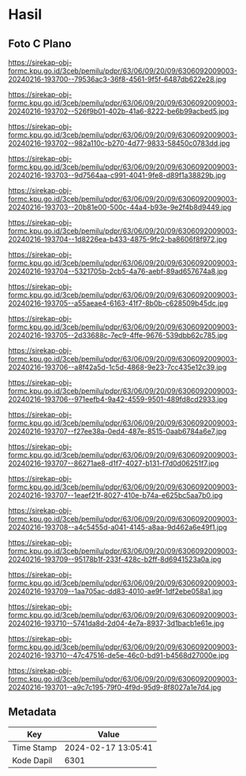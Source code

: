 # Hasil

## Foto C Plano

https://sirekap-obj-formc.kpu.go.id/3ceb/pemilu/pdpr/63/06/09/20/09/6306092009003-20240216-193700--79536ac3-36f8-4561-9f5f-6487db622e28.jpg

https://sirekap-obj-formc.kpu.go.id/3ceb/pemilu/pdpr/63/06/09/20/09/6306092009003-20240216-193702--526f9b01-402b-41a6-8222-be6b99acbed5.jpg

https://sirekap-obj-formc.kpu.go.id/3ceb/pemilu/pdpr/63/06/09/20/09/6306092009003-20240216-193702--982a110c-b270-4d77-9833-58450c0783dd.jpg

https://sirekap-obj-formc.kpu.go.id/3ceb/pemilu/pdpr/63/06/09/20/09/6306092009003-20240216-193703--9d7564aa-c991-4041-9fe8-d89f1a38829b.jpg

https://sirekap-obj-formc.kpu.go.id/3ceb/pemilu/pdpr/63/06/09/20/09/6306092009003-20240216-193703--20b81e00-500c-44a4-b93e-9e2f4b8d9449.jpg

https://sirekap-obj-formc.kpu.go.id/3ceb/pemilu/pdpr/63/06/09/20/09/6306092009003-20240216-193704--1d8226ea-b433-4875-9fc2-ba8606f8f972.jpg

https://sirekap-obj-formc.kpu.go.id/3ceb/pemilu/pdpr/63/06/09/20/09/6306092009003-20240216-193704--5321705b-2cb5-4a76-aebf-89ad657674a8.jpg

https://sirekap-obj-formc.kpu.go.id/3ceb/pemilu/pdpr/63/06/09/20/09/6306092009003-20240216-193705--a55aeae4-6163-41f7-8b0b-c628509b45dc.jpg

https://sirekap-obj-formc.kpu.go.id/3ceb/pemilu/pdpr/63/06/09/20/09/6306092009003-20240216-193705--2d33688c-7ec9-4ffe-9676-539dbb62c785.jpg

https://sirekap-obj-formc.kpu.go.id/3ceb/pemilu/pdpr/63/06/09/20/09/6306092009003-20240216-193706--a8f42a5d-1c5d-4868-9e23-7cc435e12c39.jpg

https://sirekap-obj-formc.kpu.go.id/3ceb/pemilu/pdpr/63/06/09/20/09/6306092009003-20240216-193706--971eefb4-9a42-4559-9501-489fd8cd2933.jpg

https://sirekap-obj-formc.kpu.go.id/3ceb/pemilu/pdpr/63/06/09/20/09/6306092009003-20240216-193707--f27ee38a-0ed4-487e-8515-0aab6784a6e7.jpg

https://sirekap-obj-formc.kpu.go.id/3ceb/pemilu/pdpr/63/06/09/20/09/6306092009003-20240216-193707--86271ae8-d1f7-4027-b131-f7d0d06251f7.jpg

https://sirekap-obj-formc.kpu.go.id/3ceb/pemilu/pdpr/63/06/09/20/09/6306092009003-20240216-193707--1eaef21f-8027-410e-b74a-e625bc5aa7b0.jpg

https://sirekap-obj-formc.kpu.go.id/3ceb/pemilu/pdpr/63/06/09/20/09/6306092009003-20240216-193708--a4c5455d-a041-4145-a8aa-9d462a6e49f1.jpg

https://sirekap-obj-formc.kpu.go.id/3ceb/pemilu/pdpr/63/06/09/20/09/6306092009003-20240216-193709--95178b1f-233f-428c-b2ff-8d6941523a0a.jpg

https://sirekap-obj-formc.kpu.go.id/3ceb/pemilu/pdpr/63/06/09/20/09/6306092009003-20240216-193709--1aa705ac-dd83-4010-ae9f-1df2ebe058a1.jpg

https://sirekap-obj-formc.kpu.go.id/3ceb/pemilu/pdpr/63/06/09/20/09/6306092009003-20240216-193710--5741da8d-2d04-4e7a-8937-3d1bacb1e61e.jpg

https://sirekap-obj-formc.kpu.go.id/3ceb/pemilu/pdpr/63/06/09/20/09/6306092009003-20240216-193710--47c47516-de5e-46c0-bd91-b4568d27000e.jpg

https://sirekap-obj-formc.kpu.go.id/3ceb/pemilu/pdpr/63/06/09/20/09/6306092009003-20240216-193701--a9c7c195-79f0-4f9d-95d9-8f8027a1e7d4.jpg


## Metadata

| Key        | Value               |
| ---------- | ------------------- |
| Time Stamp | 2024-02-17 13:05:41 |
| Kode Dapil | 6301                |



